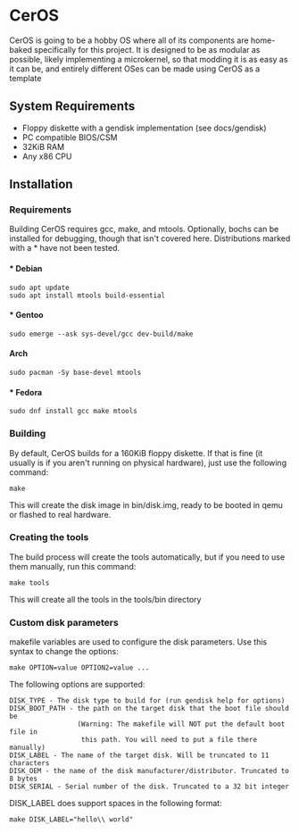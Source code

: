 # CerOS

CerOS is going to be a hobby OS where all of its components are home-baked
specifically for this project. It is designed to be as modular as possible,
likely implementing a microkernel, so that modding it is as easy as it can
be, and entirely different OSes can be made using CerOS as a template

## System Requirements

- Floppy diskette with a gendisk implementation (see docs/gendisk)
- PC compatible BIOS/CSM
- 32KiB RAM
- Any x86 CPU

## Installation

### Requirements

Building CerOS requires gcc, make, and mtools. Optionally, bochs can be
installed for debugging, though that isn't covered here. Distributions
marked with a * have not been tested.

#### * Debian

```
sudo apt update
sudo apt install mtools build-essential
```

#### * Gentoo

```
sudo emerge --ask sys-devel/gcc dev-build/make 
```

#### Arch

```
sudo pacman -Sy base-devel mtools
```

#### * Fedora

```
sudo dnf install gcc make mtools
```

### Building

By default, CerOS builds for a 160KiB floppy diskette. If that is fine (it
usually is if you aren't running on physical hardware), just use the following
command:

```
make
```

This will create the disk image in bin/disk.img, ready to be booted in qemu or
flashed to real hardware.

### Creating the tools

The build process will create the tools automatically, but if you need to use
them manually, run this command:

```
make tools
```

This will create all the tools in the tools/bin directory

### Custom disk parameters

makefile variables are used to configure the disk parameters. Use this syntax
to change the options:

```
make OPTION=value OPTION2=value ...
```

The following options are supported:

```
DISK_TYPE - The disk type to build for (run gendisk help for options)
DISK_BOOT_PATH - the path on the target disk that the boot file should be
                 (Warning: The makefile will NOT put the default boot file in
                  this path. You will need to put a file there manually)
DISK_LABEL - The name of the target disk. Will be truncated to 11 characters
DISK_OEM - the name of the disk manufacturer/distributor. Truncated to 8 bytes
DISK_SERIAL - Serial number of the disk. Truncated to a 32 bit integer
```

DISK_LABEL does support spaces in the following format:

```
make DISK_LABEL="hello\\ world"
```

